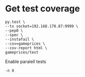 # Get test coverage

    py.test \
    --tx socket=192.168.178.87:9999 \
    --pep8 \
    --spec \
    --instafail \
    --cov=gameprices \
    --cov-report html \
    gameprices/test

Enable paralell tests

    -n 8
